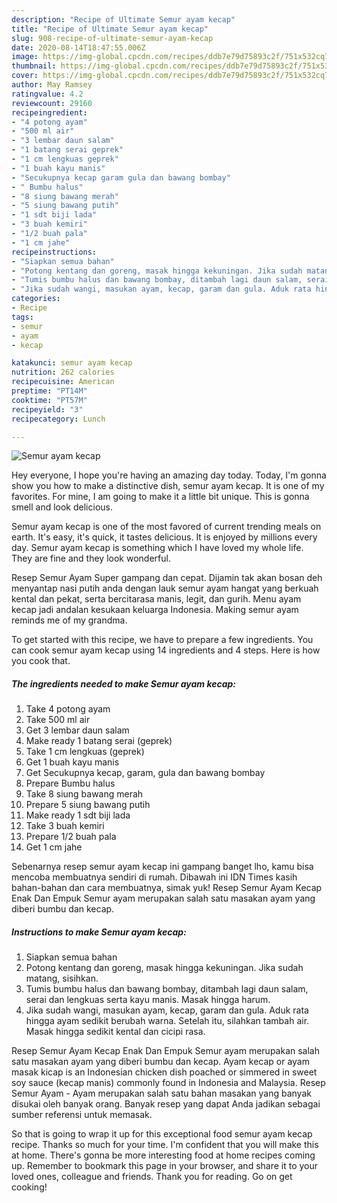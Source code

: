 ```yaml
---
description: "Recipe of Ultimate Semur ayam kecap"
title: "Recipe of Ultimate Semur ayam kecap"
slug: 908-recipe-of-ultimate-semur-ayam-kecap
date: 2020-08-14T18:47:55.006Z
image: https://img-global.cpcdn.com/recipes/ddb7e79d75893c2f/751x532cq70/semur-ayam-kecap-foto-resep-utama.jpg
thumbnail: https://img-global.cpcdn.com/recipes/ddb7e79d75893c2f/751x532cq70/semur-ayam-kecap-foto-resep-utama.jpg
cover: https://img-global.cpcdn.com/recipes/ddb7e79d75893c2f/751x532cq70/semur-ayam-kecap-foto-resep-utama.jpg
author: May Ramsey
ratingvalue: 4.2
reviewcount: 29160
recipeingredient:
- "4 potong ayam"
- "500 ml air"
- "3 lembar daun salam"
- "1 batang serai geprek"
- "1 cm lengkuas geprek"
- "1 buah kayu manis"
- "Secukupnya kecap garam gula dan bawang bombay"
- " Bumbu halus"
- "8 siung bawang merah"
- "5 siung bawang putih"
- "1 sdt biji lada"
- "3 buah kemiri"
- "1/2 buah pala"
- "1 cm jahe"
recipeinstructions:
- "Siapkan semua bahan"
- "Potong kentang dan goreng, masak hingga kekuningan. Jika sudah matang, sisihkan."
- "Tumis bumbu halus dan bawang bombay, ditambah lagi daun salam, serai dan lengkuas serta kayu manis. Masak hingga harum."
- "Jika sudah wangi, masukan ayam, kecap, garam dan gula. Aduk rata hingga ayam sedikit berubah warna. Setelah itu, silahkan tambah air. Masak hingga sedikit kental dan cicipi rasa."
categories:
- Recipe
tags:
- semur
- ayam
- kecap

katakunci: semur ayam kecap 
nutrition: 262 calories
recipecuisine: American
preptime: "PT14M"
cooktime: "PT57M"
recipeyield: "3"
recipecategory: Lunch

---
```



![Semur ayam kecap](https://img-global.cpcdn.com/recipes/ddb7e79d75893c2f/751x532cq70/semur-ayam-kecap-foto-resep-utama.jpg)

Hey everyone, I hope you're having an amazing day today. Today, I'm gonna show you how to make a distinctive dish, semur ayam kecap. It is one of my favorites. For mine, I am going to make it a little bit unique. This is gonna smell and look delicious.

Semur ayam kecap is one of the most favored of current trending meals on earth. It's easy, it's quick, it tastes delicious. It is enjoyed by millions every day. Semur ayam kecap is something which I have loved my whole life. They are fine and they look wonderful.

Resep Semur Ayam Super gampang dan cepat. Dijamin tak akan bosan deh menyantap nasi putih anda dengan lauk semur ayam hangat yang berkuah kental dan pekat, serta bercitarasa manis, legit, dan gurih. Menu ayam kecap jadi andalan kesukaan keluarga Indonesia. Making semur ayam reminds me of my grandma.


To get started with this recipe, we have to prepare a few ingredients. You can cook semur ayam kecap using 14 ingredients and 4 steps. Here is how you cook that.

<!--inarticleads1-->

##### The ingredients needed to make Semur ayam kecap:

1. Take 4 potong ayam
1. Take 500 ml air
1. Get 3 lembar daun salam
1. Make ready 1 batang serai (geprek)
1. Take 1 cm lengkuas (geprek)
1. Get 1 buah kayu manis
1. Get Secukupnya kecap, garam, gula dan bawang bombay
1. Prepare  Bumbu halus
1. Take 8 siung bawang merah
1. Prepare 5 siung bawang putih
1. Make ready 1 sdt biji lada
1. Take 3 buah kemiri
1. Prepare 1/2 buah pala
1. Get 1 cm jahe


Sebenarnya resep semur ayam kecap ini gampang banget lho, kamu bisa mencoba membuatnya sendiri di rumah. Dibawah ini IDN Times kasih bahan-bahan dan cara membuatnya, simak yuk! Resep Semur Ayam Kecap Enak Dan Empuk Semur ayam merupakan salah satu masakan ayam yang diberi bumbu dan kecap. 

<!--inarticleads2-->

##### Instructions to make Semur ayam kecap:

1. Siapkan semua bahan
1. Potong kentang dan goreng, masak hingga kekuningan. Jika sudah matang, sisihkan.
1. Tumis bumbu halus dan bawang bombay, ditambah lagi daun salam, serai dan lengkuas serta kayu manis. Masak hingga harum.
1. Jika sudah wangi, masukan ayam, kecap, garam dan gula. Aduk rata hingga ayam sedikit berubah warna. Setelah itu, silahkan tambah air. Masak hingga sedikit kental dan cicipi rasa.


Resep Semur Ayam Kecap Enak Dan Empuk Semur ayam merupakan salah satu masakan ayam yang diberi bumbu dan kecap. Ayam kecap or ayam masak kicap is an Indonesian chicken dish poached or simmered in sweet soy sauce (kecap manis) commonly found in Indonesia and Malaysia. Resep Semur Ayam - Ayam merupakan salah satu bahan masakan yang banyak disukai oleh banyak orang. Banyak resep yang dapat Anda jadikan sebagai sumber referensi untuk memasak. 

So that is going to wrap it up for this exceptional food semur ayam kecap recipe. Thanks so much for your time. I'm confident that you will make this at home. There's gonna be more interesting food at home recipes coming up. Remember to bookmark this page in your browser, and share it to your loved ones, colleague and friends. Thank you for reading. Go on get cooking!
